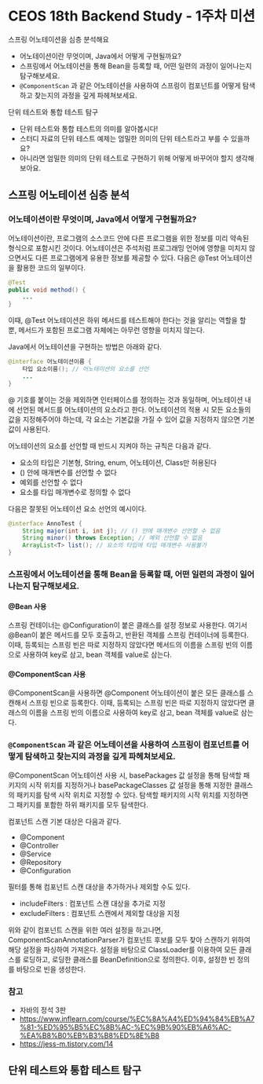 # CEOS 18th Backend Study - 1주차 미션
스프링 어노테이션을 심층 분석해요
- 어노테이션이란 무엇이며, Java에서 어떻게 구현될까요?
- 스프링에서 어노테이션을 통해 Bean을 등록할 때, 어떤 일련의 과정이 일어나는지 탐구해보세요.
- `@ComponentScan` 과 같은 어노테이션을 사용하여 스프링이 컴포넌트를 어떻게 탐색하고 찾는지의 과정을 깊게 파헤쳐보세요.

단위 테스트와 통합 테스트 탐구
- 단위 테스트와 통합 테스트의 의미를 알아봅시다!
- 스터디 자료의 단위 테스트 예제는 엄밀한 의미의 단위 테스트라고 부를 수 있을까요?
- 아니라면 엄밀한 의미의 단위 테스트로 구현하기 위해 어떻게 바꾸어야 할지 생각해 보아요.

## 스프링 어노테이션 심층 분석

### 어노테이션이란 무엇이며, Java에서 어떻게 구현될까요?
어노테이션이란, 프로그램의 소스코드 안에 다른 프로그램을 위한 정보를 미리 약속된 형식으로 포함시킨 것이다. 
어노테이션은 주석처럼 프로그래밍 언어에 영향을 미치지 않으면서도 다른 프로그램에게 유용한 정보를 제공할 수 있다.
다음은 @Test 어노테이션을 활용한 코드의 일부이다.

```java
@Test
public void method() {
    ...
}
```

이때, @Test 어노테이션은 하위 메서드를 테스트해야 한다는 것을 알리는 역할을 할 뿐, 메서드가 포함된 프로그램 자체에는 아무런 영향을 미치지 않는다.

Java에서 어노테이션을 구현하는 방법은 아래와 같다. 

```java
@interface 어노테이션이름 {
    타입 요소이름(); // 어노테이션의 요소를 선언
    ...
}
```

@ 기호를 붙이는 것을 제외하면 인터페이스를 정의하는 것과 동일하며, 어노테이션 내에 선언된 메서드를 어노테이션의 요소라고 한다. 어노테이션의 적용 시 모든 요소들의 값을 지정해주어야 하는데, 각 요소는 기본값을 가질 수 있어 값을 지정하지 않으면 기본값이 사용된다.

어노테이션의 요소를 선언할 때 반드시 지켜야 하는 규칙은 다음과 같다.
- 요소의 타입은 기본형, String, enum, 어노테이션, Class만 허용된다
- () 안에 매개변수를 선언할 수 없다
- 예외를 선언할 수 없다
- 요소를 타입 매개변수로 정의할 수 없다

다음은 잘못된 어노테이션 요소 선언의 예시이다.

```java
@interface AnnoTest {
    String major(int i, int j); // () 안에 매개변수 선언할 수 없음
    String minor() throws Exception; // 예외 선언할 수 없음
    ArrayList<T> list(); // 요소의 타입에 타입 매개변수 사용불가
}
```

### 스프링에서 어노테이션을 통해 Bean을 등록할 때, 어떤 일련의 과정이 일어나는지 탐구해보세요.
#### @Bean 사용

스프링 컨테이너는 @Configuration이 붙은 클래스를 설정 정보로 사용한다. 여기서 @Bean이 붙은 메서드를 모두 호출하고, 반환된 객체를 스프링 컨테이너에 등록한다.
이때, 등록되는 스프링 빈은 따로 지정하지 않았다면 메서드의 이름을 스프링 빈의 이름으로 사용하여 key로 삼고, bean 객체를 value로 삼는다.

#### @ComponentScan 사용

@ComponentScan을 사용하면 @Component 어노테이션이 붙은 모든 클래스를 스캔해서 스프링 빈으로 등록한다.
이때, 등록되는 스프링 빈은 따로 지정하지 않았다면 클래스의 이름을 스프링 빈의 이름으로 사용하여 key로 삼고, bean 객체를 value로 삼는다.

### `@ComponentScan` 과 같은 어노테이션을 사용하여 스프링이 컴포넌트를 어떻게 탐색하고 찾는지의 과정을 깊게 파헤쳐보세요.
@ComponentScan 어노테이션 사용 시, basePackages 값 설정을 통해 탐색할 패키지의 시작 위치를 지정하거나 basePackageClasses 값 설정을 통해 지정한 클래스의 패키지를 탐색 시작 위치로 지정할 수 있다. 탐색할 패키지의 시작 위치를 지정하면 그 패키지를 포함한 하위 패키지를 모두 탐색한다.

컴포넌트 스캔 기본 대상은 다음과 같다.
- @Component
- @Controller
- @Service
- @Repository
- @Configuration

필터를 통해 컴포넌트 스캔 대상을 추가하거나 제외할 수도 있다.
- includeFilters : 컴포넌트 스캔 대상을 추가로 지정
- excludeFilters : 컴포넌트 스캔에서 제외할 대상을 지정

위와 같이 컴포넌트 스캔을 위한 여러 설정을 하고나면, ComponentScanAnnotationParser가 컴포넌트 후보를 모두 찾아 스캔하기 위하여 해당 설정을 파싱하여 가져온다.
설정을 바탕으로 ClassLoader를 이용하여 모든 클래스를 로딩하고, 로딩한 클래스를 BeanDefinition으로 정의한다. 이후, 설정한 빈 정의를 바탕으로 빈을 생성한다.


### 참고
- 자바의 정석 3판
- https://www.inflearn.com/course/%EC%8A%A4%ED%94%84%EB%A7%81-%ED%95%B5%EC%8B%AC-%EC%9B%90%EB%A6%AC-%EA%B8%B0%EB%B3%B8%ED%8E%B8
- https://jess-m.tistory.com/14

## 단위 테스트와 통합 테스트 탐구
